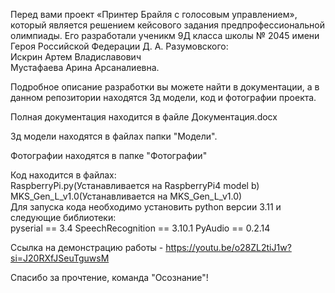 Перед вами проект «Принтер Брайля с голосовым управлением», который является решением кейсового задания предпрофессиональной олимпиады. Его разработали ученикм 9Д класса школы № 2045 имени Героя Российской Федерации Д. А. Разумовского:                                                                          
Искрин Артем Владиславович                                                                                                                                                    
Мустафаева Арина Арсаналиевна.                                                                                                                                                    

Подробное описание разработки вы можете найти в документации, а в данном репозитории находятся 3д модели, код и фотографии проекта.                                                                          
                                                                                                                                                    
Полная документация находится в файле Документация.docx

Зд модели находятся в файлах папки "Модели".                                                                                                          

Фотографии находятся в папке "Фотографии"    
                                                                                                                                                    
Код находится в файлах:                                                                                                                                                    
RaspberryPi.py(Устанавливается на RaspberryPi4 model b)                                                                                                                                                    
MKS_Gen_L_v1.0(Устанавливается на MKS_Gen_L_v1.0)                                                                                                                                                    
Для запуска кода необходимо установить python версии 3.11 и следующие библиотеки:                                                                                                                                                    
pyserial == 3.4
SpeechRecognition == 3.10.1
PyAudio == 0.2.14

Ссылка на демонстрацию работы - https://youtu.be/o28ZL2tiJ1w?si=J20RXfJSeuTguwsM                                                                                        

Спасибо за прочтение, команда "Осознание"!
